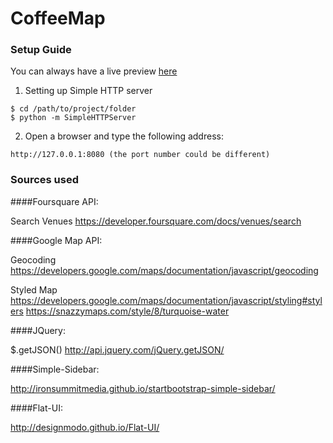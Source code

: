 # CoffeeMap

### Setup Guide

You can always have a live preview [here](http://hosuke.github.io/CoffeeMap/)

1. Setting up Simple HTTP server

```
$ cd /path/to/project/folder
$ python -m SimpleHTTPServer
```

2. Open a browser and type the following address:
```
http://127.0.0.1:8080 (the port number could be different)
```

### Sources used
####Foursquare API:

Search Venues
https://developer.foursquare.com/docs/venues/search

####Google Map API:

Geocoding
https://developers.google.com/maps/documentation/javascript/geocoding

Styled Map
https://developers.google.com/maps/documentation/javascript/styling#stylers
https://snazzymaps.com/style/8/turquoise-water

####JQuery:

$.getJSON() http://api.jquery.com/jQuery.getJSON/


####Simple-Sidebar:

http://ironsummitmedia.github.io/startbootstrap-simple-sidebar/

####Flat-UI:

http://designmodo.github.io/Flat-UI/